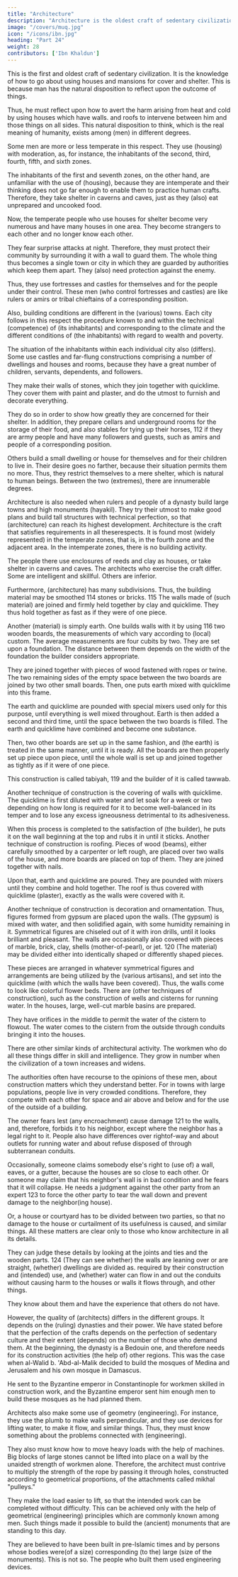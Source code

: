 ```yaml
---
title: "Architecture"
description: "Architecture is the oldest craft of sedentary civilization. It is the knowledge of how to go about using houses and mansions for cover and shelter"
image: "/covers/muq.jpg"
icon: "/icons/ibn.jpg"
heading: "Part 24"
weight: 28
contributors: ['Ibn Khaldun']
---
```




This is the first and oldest craft of sedentary civilization. It is the knowledge of how to go about using houses and mansions for cover and shelter. This is because man has the natural disposition to reflect upon the outcome of things. 

Thus, he must reflect upon how to avert the harm arising from heat and cold by using houses which have walls. and roofs to intervene between him and those things on all sides. This natural disposition to think, which is the real meaning of humanity, exists among (men) in different degrees. 

Some men are more or less temperate in this respect. They use (housing) with moderation, as, for instance, the
inhabitants of the second, third, fourth, fifth, and sixth zones. 

The inhabitants of the first and seventh zones, on the other hand, are unfamiliar with the use of (housing), because they are intemperate and their thinking does not go far enough to enable them to practice human crafts. Therefore, they take shelter in caverns and caves, just as they (also) eat unprepared and uncooked food.

Now, the temperate people who use houses for shelter become very numerous and have many houses in one area. They become strangers to each other and no longer know each other. 

They fear surprise attacks at night. Therefore, they must protect their community by surrounding it with a wall to guard them. The whole thing thus becomes a single town or city in which they are guarded by authorities which keep them apart. They (also) need protection against the enemy. 

Thus, they use fortresses and castles for themselves and for the people under their control. These men (who control fortresses and castles) are like rulers or amirs or tribal chieftains of a corresponding position.

Also, building conditions are different in the (various) towns. Each city follows in this respect the procedure known to and within the technical (competence) of (its inhabitants) and corresponding to the climate and the different conditions of (the inhabitants) with regard to wealth and poverty. 

The situation of the inhabitants within each individual city also (differs). Some use castles and far-flung constructions comprising a number of dwellings and houses and rooms, because they have a great number of children, servants, dependents, and followers. 

They make their walls of stones, which they join together with quicklime. They cover them with paint and plaster, and do the utmost to furnish and decorate everything. 

They do so in order to show how greatly they are concerned for their shelter. In addition, they prepare cellars and underground rooms for the storage of their food, and also stables for tying up their horses, 112 if they are army people and have many followers and guests, such as amirs and people of a corresponding position.

Others build a small dwelling or house for themselves and for their children to live in. Their desire goes no farther, because their situation permits them no more. Thus, they restrict themselves to a mere shelter, which is natural to human beings. Between the two (extremes), there are innumerable degrees.

Architecture is also needed when rulers and people of a dynasty build large towns and high monuments (hayakil). They try their utmost to make good plans and build tall structures with technical perfection, so that (architecture) can reach its
highest development. Architecture is the craft that satisfies requirements in all theserespects. It is found most (widely represented) in the temperate zones, that is, in the fourth zone and the adjacent area. In the intemperate zones, there is no building activity. 

The people there use enclosures of reeds and clay as houses, or take shelter in caverns and caves. The architects who exercise the craft differ. Some are intelligent and skillful. Others are inferior.

Furthermore, (architecture) has many subdivisions. Thus, the building material may be smoothed 114 stones or bricks. 115 The walls made of (such material) are joined and firmly held together by clay and quicklime. They thus hold together as fast as if they were of one piece.

Another (material) is simply earth. One builds walls with it by using 116 two wooden boards, the measurements of which vary according to (local) custom. The average measurements are four cubits by two. They are set upon a foundation. The
distance between them depends on the width of the foundation the builder considers
appropriate. 

They are joined together with pieces of wood fastened with ropes or twine. The two remaining sides of the empty space between the two boards are joined by two other small boards. Then, one puts earth mixed with quicklime into this frame. 

The earth and quicklime are pounded with special mixers used only for this purpose, until everything is well mixed throughout. Earth is then added a second and third time, until the space between the two boards is filled. The earth and quicklime have combined and become one substance. 

Then, two other boards are set up in the same fashion, and (the earth) is treated in the same manner, until it is
ready. All the boards are then properly set up piece upon piece, until the whole wall is set up and joined together as tightly as if it were of one piece. 

This construction is called tabiyah, 119 and the builder of it is called tawwab.

Another technique of construction is the covering of walls with quicklime. The quicklime is first diluted with water and let soak for a week or two depending on how long is required for it to become well-balanced in its temper and to lose any excess igneousness detrimental to its adhesiveness. 

When this process is completed to the satisfaction of (the builder), he puts it on the wall beginning at the top and rubs it in until it sticks. Another technique of construction is roofing. Pieces of wood (beams), either carefully smoothed by a carpenter or left rough, are placed over two walls of the house, and more boards are placed on top of them. They are joined together with nails. 

Upon that, earth and quicklime are poured. They are pounded with mixers until they combine and hold together. The roof is thus covered with quicklime (plaster), exactly as the walls were covered with it.

Another technique of construction is decoration and ornamentation. Thus, figures formed from gypsum are placed upon the walls. (The gypsum) is mixed with water, and then solidified again, with some humidity remaining in it. Symmetrical figures are chiseled out of it with iron drills, until it looks brilliant and pleasant. The walls are occasionally also covered with pieces of marble, brick, clay, shells (mother-of-pearl), or jet. 120 (The material) may be divided either into identically shaped or differently shaped pieces. 

These pieces are arranged in whatever symmetrical figures and arrangements are being utilized by the (various artisans), and set into the quicklime (with which the walls have been covered). Thus, the walls come to look like colorful flower beds. There are (other techniques of construction), such as the construction of wells and cisterns for running water. In the houses, large, well-cut marble basins are prepared. 

They have orifices in the middle to permit the water of the cistern to flowout. The water comes to the cistern from the outside through conduits bringing it into the houses.

There are other similar kinds of architectural activity. The workmen who do all these things differ in skill and intelligence. They grow in number when the civilization of a town increases and widens.

The authorities often have recourse to the opinions of these men, about construction matters which they understand better. For in towns with large populations, people live in very crowded conditions. Therefore, they compete with each other for space and air above and below and for the use of the outside of a building. 

The owner fears lest (any encroachment) cause damage 121 to the walls, and, therefore, forbids it to his neighbor, except where the neighbor has a legal right to it. People also have differences over rightof-way and about outlets for running water and about refuse disposed of through subterranean conduits. 

Occasionally, someone claims somebody else's right to (use of) a wall, eaves, or a gutter, because the houses are so close to each other. Or someone may claim that his neighbor's wall is in bad condition and he fears that it will collapse. He needs a judgment against the other party from an expert 123 to force the other party to tear the wall down and prevent damage to the neighbor(ing house). 

Or, a house or courtyard has to be divided between two parties, so that no damage to the house or curtailment of its usefulness is caused, and similar things. All these matters are clear only to those who know architecture in all its details. 

They can judge these details by looking at the joints and ties and the wooden parts. 124 (They can see whether) the walls are leaning over or are straight, (whether) dwellings are divided as. required by their construction and (intended) use, and (whether) water can flow in and out the conduits without causing harm to the houses or walls it flows through, and other things. 

They know about them and have the experience that others do not have.

However, the quality of (architects) differs in the different groups. It depends on the (ruling) dynasties and their power. We have stated before that the perfection of the crafts depends on the perfection of sedentary culture and their extent (depends) on the number of those who demand them. At the beginning, the dynasty is a Bedouin one, and therefore needs for its construction activities (the help of) other regions. This was the case when al-Walid b. 'Abd-al-Malik decided to build the mosques of Medina and Jerusalem and his own mosque in Damascus. 

He sent to the Byzantine emperor in Constantinople for workmen skilled in construction work, and the Byzantine emperor sent him enough men to build these mosques as he had planned them.


Architects also make some use of geometry (engineering). For instance, they use the plumb to make walls perpendicular, and they use devices for lifting water, to make it flow, and similar things. Thus, they must know something about the problems connected with (engineering). 

They also must know how to move heavy loads with the help of machines. Big blocks of large stones cannot be lifted into
place on a wall by the unaided strength of workmen alone. Therefore, the architect must contrive to multiply the strength of the rope by passing it through holes, constructed according to geometrical proportions, of the attachments called mikhal "pulleys." 

They make the load easier to lift, so that the intended work can be completed without difficulty. This can be achieved only with the help of geometrical (engineering) principles which are commonly known among men. Such things made it possible to build the (ancient) monuments that are standing to this day. 

They are believed to have been built in pre-Islamic times and by persons whose bodies were(of a size) corresponding (to the) large (size of the monuments). This is not so. The people who built them used engineering devices.


